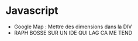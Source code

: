 # Javascript

* Google Map : Mettre des dimensions dans la DIV
* RAPH BOSSE SUR UN IDE QUI LAG CA ME TEND
